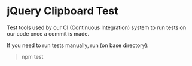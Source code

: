 jQuery Clipboard Test
=====================

Test tools used by our CI (Continuous Integration) system to run tests on our code once a commit is made.

If you need to run tests manually, run (on base directory):

> npm test